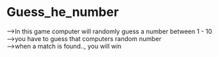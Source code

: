 # Guess_he_number
-->In this game computer will randomly guess a number between 1 - 10 </br>
-->you have to guess that computers random number</br>
-->when a match is found.., you will win
